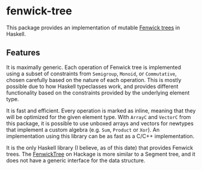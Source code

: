 # fenwick-tree

This package provides an implementation of mutable
[Fenwick trees](https://en.wikipedia.org/wiki/Fenwick_tree) in Haskell.

## Features

It is maximally generic. Each operation of Fenwick tree is implemented using a subset of constraints
from `Semigroup`, `Monoid`, or `Commutative`, chosen carefully based on the nature of each
operation. This is mostly possible due to how Haskell typeclasses work, and provides different
functionality based on the constraints provided by the underlying element type.

It is fast and efficient. Every operation is marked as inline, meaning that they will be optimized
for the given element type. With `ArrayC` and `VectorC` from this package, it is possible to use
unboxed arrays and vectors for newtypes that implement a custom algebra (e.g. `Sum`, `Product` or
`Xor`). An implementation using this library can be as fast as a C/C++ implementation.

It is the only Haskell library (I believe, as of this date) that provides Fenwick trees. The
[FenwickTree](https://hackage.haskell.org/package/FenwickTree) on Hackage is more similar to a
Segment tree, and it does not have a generic interface for the data structure.
